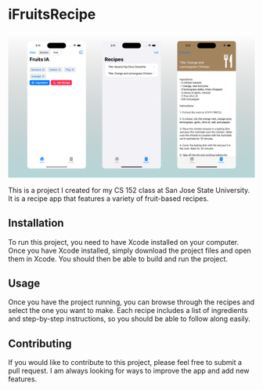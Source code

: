 # iFruitsRecipe

![Alt text](/src/image.png "Optional title")

This is a project I created for my CS 152 class at San Jose State University. It is a recipe app that features a variety of fruit-based recipes.

## Installation

To run this project, you need to have Xcode installed on your computer. Once you have Xcode installed, simply download the project files and open them in Xcode. You should then be able to build and run the project.

## Usage

Once you have the project running, you can browse through the recipes and select the one you want to make. Each recipe includes a list of ingredients and step-by-step instructions, so you should be able to follow along easily.

## Contributing

If you would like to contribute to this project, please feel free to submit a pull request. I am always looking for ways to improve the app and add new features.

